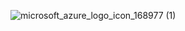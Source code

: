 ![microsoft_azure_logo_icon_168977 (1)](https://github.com/user-attachments/assets/616d10d9-d204-4ab5-84b1-a8e4988ed8c5)
